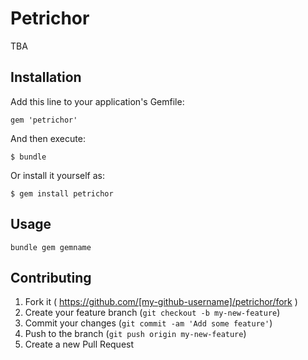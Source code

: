 # Petrichor

TBA

## Installation

Add this line to your application's Gemfile:

    gem 'petrichor'

And then execute:

    $ bundle

Or install it yourself as:

    $ gem install petrichor

## Usage

`bundle gem gemname`

## Contributing

1. Fork it ( https://github.com/[my-github-username]/petrichor/fork )
2. Create your feature branch (`git checkout -b my-new-feature`)
3. Commit your changes (`git commit -am 'Add some feature'`)
4. Push to the branch (`git push origin my-new-feature`)
5. Create a new Pull Request
